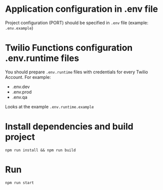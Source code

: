 # Application configuration in .env file

Project configuration (PORT) should be specified in `.env` file (example: `.env.example`)

# Twilio Functions configuration .env.runtime files 

You should prepare `.env.runtime` files with credentials for every Twilio Account.
For example:
 - .env.dev
 - .env.prod
 - .env.qa

Looks at the example `.env.runtime.example`


# Install dependencies and build project
  
```
npm run install && npm run build
```

# Run

```
npm run start
```
